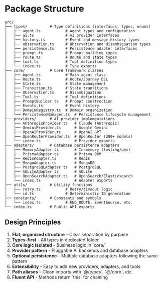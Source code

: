 # Package Structure

```
src/
├── types/          # Type definitions (interfaces, types, enums)
│   ├── agent.ts           # Agent types and configuration
│   ├── ai.ts              # AI provider interfaces
│   ├── history.ts         # Event and message history types
│   ├── observation.ts     # Observation and disambiguation types
│   ├── persistence.ts     # Persistence adapter interfaces
│   ├── prompt.ts          # Prompt building types
│   ├── route.ts           # Route and state types
│   ├── tool.ts            # Tool definition types
│   └── index.ts           # Type exports
├── core/           # Core framework classes
│   ├── Agent.ts           # Main agent class
│   ├── Route.ts           # Route/Journey DSL
│   ├── State.ts           # State management
│   ├── Transition.ts      # State transitions
│   ├── Observation.ts     # Disambiguation
│   ├── Tool.ts            # Tool definitions
│   ├── PromptBuilder.ts   # Prompt construction
│   ├── Events.ts          # Event history
│   ├── DomainRegistry.ts  # Domain organization
│   └── PersistenceManager.ts  # Persistence lifecycle management
├── providers/      # AI provider implementations
│   ├── AnthropicProvider.ts   # Claude (Anthropic)
│   ├── GeminiProvider.ts      # Google Gemini
│   ├── OpenAIProvider.ts      # OpenAI GPT
│   ├── OpenRouterProvider.ts  # OpenRouter (200+ models)
│   └── index.ts               # Provider exports
├── adapters/       # Database persistence adapters
│   ├── MemoryAdapter.ts       # In-memory (testing/dev)
│   ├── PrismaAdapter.ts       # Prisma ORM
│   ├── RedisAdapter.ts        # Redis
│   ├── MongoAdapter.ts        # MongoDB
│   ├── PostgreSQLAdapter.ts   # PostgreSQL
│   ├── SQLiteAdapter.ts       # SQLite
│   ├── OpenSearchAdapter.ts   # OpenSearch/Elasticsearch
│   └── index.ts               # Adapter exports
├── utils/          # Utility functions
│   ├── retry.ts           # Retry/timeout logic
│   └── id.ts              # Deterministic ID generation
├── constants/      # Constants and symbols
│   └── index.ts           # END_ROUTE, EventSource, etc.
└── index.ts        # Public API exports
```

## Design Principles

1. **Flat, organized structure** - Clear separation by purpose
2. **Types-first** - All types in dedicated folder
3. **Core logic isolated** - Business logic in \`core/\`
4. **Provider pattern** - Pluggable AI backends and database adapters
5. **Optional persistence** - Multiple database adapters following the same pattern
6. **Extensibility** - Easy to add new providers, adapters, and tools
7. **Path aliases** - Clean imports with \`@/types\`, \`@/core\`, etc.
8. **Fluent API** - Methods return \`this\` for chaining
